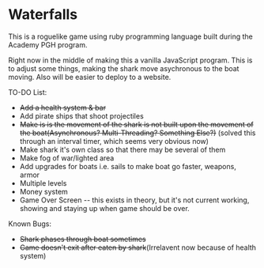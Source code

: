 ﻿# Waterfalls
This is a roguelike game using ruby programming language built during the Academy PGH program.

Right now in the middle of making this a vanilla JavaScript program. This is to adjust some things, making the shark move asychronous to the boat moving. Also will be easier to deploy to a website.

TO-DO List:
* ~~Add a health system & bar~~
* Add pirate ships that shoot projectiles
* ~~Make is is the movement of the shark is not built upon the movement of the boat(Asynchronous? Multi-Threading? Something Else?)~~ (solved this through an interval timer, which seems very obvious now)
* Make shark it's own class so that there may be several of them
* Make fog of war/lighted area
* Add upgrades for boats i.e. sails to make boat go faster, weapons, armor
* Multiple levels
* Money system
* Game Over Screen -- this exists in theory, but it's not current working, showing and staying up when game should be over.

Known Bugs:
* ~~Shark phases through boat sometimes~~
* ~~Game doesn't exit after eaten by shark~~(Irrelavent now because of health system)
